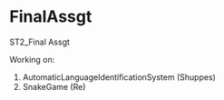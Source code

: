 # FinalAssgt
ST2_Final Assgt

Working on:
1. AutomaticLanguageIdentificationSystem (Shuppes)
2. SnakeGame (Re)
